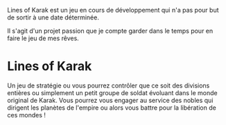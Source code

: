 Lines of Karak est un jeu en cours de développement qui n'a pas pour but de sortir à une date déterminée. 

Il s'agit d'un projet passion que je compte garder dans le temps pour en faire le jeu de mes rêves.

# Lines of Karak 
Un jeu de stratégie ou vous pourrez contrôler que ce soit des divisions entières ou simplement un petit groupe de soldat évoluant dans le monde original de Karak. 
Vous pourrez vous engager au service des nobles qui dirigent les planètes de l'empire ou alors vous battre pour la libération de ces mondes !
